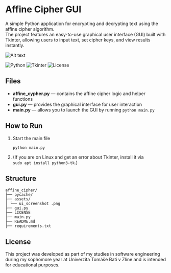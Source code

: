 # Affine Cipher GUI

A simple Python application for encrypting and decrypting text using the affine cipher algorithm.  
The project features an easy-to-use graphical user interface (GUI) built with Tkinter, allowing users to input text, set cipher keys, and view results instantly.

![Alt text](/affine_cipher/assets/ui_screenshot.png)

![Python](https://img.shields.io/badge/Python-3.8+-blue.svg)
![Tkinter](https://img.shields.io/badge/Tkinter-8.6+-green.svg)
![License](https://img.shields.io/badge/license-MIT-blue.svg)

## Files

- **affine_cypher.py** — contains the affine cipher logic and helper functions
- **gui.py** — provides the graphical interface for user interaction
- **main.py** — allows you to launch the GUI by running `python main.py`

## How to Run
1. Start the main file
   ```
   python main.py
   ```
3. (If you are on Linux and get an error about Tkinter, install it via  
   `sudo apt install python3-tk`.)

## Structure
```
affine_cipher/
├── pycache/
├── assets/
│ └── ui_screenshot .png
├── gui.py
├── LICENSE
├── main.py
├── README.md
├── requirements.txt
```


## License

This project was developed as part of my studies in software engineering during my sophomore year at Univerzita Tomáše Bati v Zlíne and is intended for educational purposes.